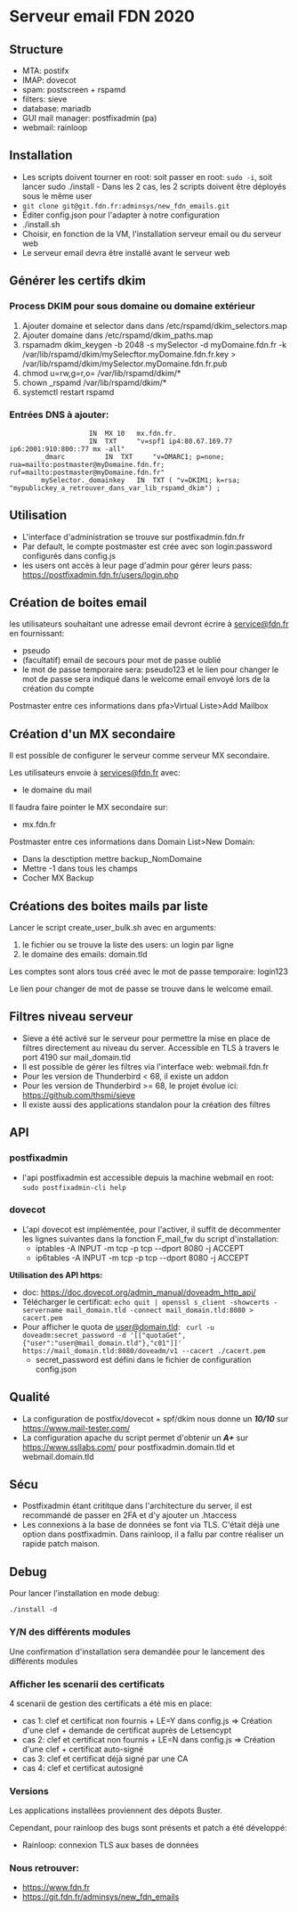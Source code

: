 # Serveur email FDN 2020

## Structure
* MTA: postifx
* IMAP: dovecot
* spam: postscreen + rspamd
* filters: sieve
* database: mariadb
* GUI mail manager: postfixadmin (pa)
* webmail: rainloop

## Installation

* Les scripts doivent tourner en root: soit passer en root: `sudo -i`, soit lancer sudo ./install - Dans les 2 cas, les 2 scripts doivent être déployés sous le même user
* `git clone git@git.fdn.fr:adminsys/new_fdn_emails.git`
* Éditer config.json pour l'adapter à notre configuration
* ./install.sh
* Choisir, en fonction de la VM, l'installation serveur email ou du serveur web
* Le serveur email devra être installé avant le serveur web

## Générer les certifs dkim

### Process DKIM pour sous domaine ou domaine extérieur
1. Ajouter domaine et selector dans dans /etc/rspamd/dkim_selectors.map
2. Ajouter domaine dans /etc/rspamd/dkim_paths.map
3. rspamadm dkim_keygen -b 2048 -s mySelector -d myDomaine.fdn.fr -k /var/lib/rspamd/dkim/mySelecftor.myDomaine.fdn.fr.key > /var/lib/rspamd/dkim/mySelector.myDomaine.fdn.fr.pub
4. chmod u=rw,g=r,o= /var/lib/rspamd/dkim/*
5. chown _rspamd /var/lib/rspamd/dkim/*
6. systemctl restart rspamd

### Entrées DNS à ajouter:

						IN	MX 10	mx.fdn.fr.
						IN  TXT     "v=spf1 ip4:80.67.169.77 ip6:2001:910:800::77 mx -all"
			_dmarc			IN 	TXT 	"v=DMARC1; p=none; rua=mailto:postmaster@myDomaine.fdn.fr; ruf=mailto:postmaster@myDomaine.fdn.fr"
			mySelector._domainkey 	IN 	TXT ( "v=DKIM1; k=rsa; "mypublickey_a_retrouver_dans_var_lib_rspamd_dkim") ;


## Utilisation

* L'interface d'administration se trouve sur postfixadmin.fdn.fr
* Par default, le compte postmaster est crée avec son login:password configurés dans config.js
* les users ont accès à leur page d'admin pour gérer leurs pass: https://postfixadmin.fdn.fr/users/login.php

## Création de boites email

les utilisateurs souhaitant une adresse email devront écrire à service@fdn.fr en fournissant:

* pseudo
* (facultatif) email de secours pour mot de passe oublié
* le mot de passe temporaire sera: pseudo123 et le lien pour changer le mot de passe sera indiqué dans le welcome email envoyé lors de la création du compte

Postmaster entre ces informations dans pfa>Virtual Liste>Add Mailbox

## Création d'un MX secondaire

Il est possible de configurer le serveur comme serveur MX secondaire.

Les utilisateurs envoie à services@fdn.fr avec:
* le domaine du mail

Il faudra faire pointer le MX secondaire sur:
* mx.fdn.fr

Postmaster entre ces informations dans Domain List>New Domain:
* Dans la desctiption mettre backup_NomDomaine
* Mettre -1 dans tous les champs
* Cocher MX Backup

## Créations des boites mails par liste

Lancer le script create_user_bulk.sh avec en arguments:
1. le fichier ou se trouve la liste des users: un login par ligne
2. le domaine des emails: domain.tld

Les comptes sont alors tous créé avec le mot de passe temporaire: login123

Le lien pour changer de mot de passe se trouve dans le welcome email.

## Filtres niveau serveur

* Sieve a été activé sur le serveur pour permettre la mise en place de filtres directement au niveau du server. Accessible en TLS à travers le port 4190 sur mail_domain.tld
* Il est possible de gérer les filtres via l'interface web: webmail.fdn.fr
* Pour les version de Thunderbird < 68, il existe un addon
* Pour les version de Thunderbird >= 68, le projet évolue ici: https://github.com/thsmi/sieve
* Il existe aussi des applications standalon pour la création des filtres

## API

### postfixadmin

* l'api postfixadmin est accessible depuis la machine webmail en root: ```sudo postfixadmin-cli help```

### dovecot

* L'api dovecot est implémentée, pour l'activer, il suffit de décommenter les lignes suivantes dans la fonction F_mail_fw du script d'installation:
  * iptables -A INPUT -m tcp -p tcp --dport 8080 -j ACCEPT
  * ip6tables -A INPUT -m tcp -p tcp --dport 8080 -j ACCEPT

**Utilisation des API https:**

* doc: https://doc.dovecot.org/admin_manual/doveadm_http_api/
* Télécharger le certificat: ```echo quit | openssl s_client -showcerts -servername mail_domain.tld -connect mail_domain.tld:8080 > cacert.pem```
* Pour afficher le quota de user@domain.tld: ``` curl -u doveadm:secret_password -d '[["quotaGet",{"user":"user@mail_domain.tld"},"c01"]]' https://mail_domain.tld:8080/doveadm/v1 --cacert ./cacert.pem```
  * secret_password est défini dans le fichier de configuration config.json
 
## Qualité

* La configuration de postfix/dovecot + spf/dkim nous donne un ***10/10*** sur https://www.mail-tester.com/
* La configuration apache du script permet d'obtenir un ***A+*** sur https://www.ssllabs.com/ pour postfixadmin.domain.tld et webmail.domain.tld

## Sécu

* Postfixadmin étant crititque dans l'architecture du server, il est recommandé de passer en 2FA et d'y ajouter un .htaccess
* Les connexions à la base de données se font via TLS. C'était déjà une option dans postfixadmin. Dans rainloop, il a fallu par contre réaliser un rapide patch maison.

## Debug

Pour lancer l'installation en mode debug: 

    ./install -d

### Y/N des différents modules

Une confirmation d'installation sera demandée pour le lancement des différents modules

### Afficher les scenarii des certificats

4 scenarii de gestion des certificats a été mis en place:

* cas 1: clef et certificat non fournis + LE=Y dans config.js => Création d'une clef + demande de certificat auprès de Letsencypt
* cas 2: clef et certificat non fournis + LE=N dans config.js => Création d'une clef + certificat auto-signé
* cas 3: clef et certificat déjà signé par une CA
* cas 4: clef et certificat autosigné 

### Versions

Les applications installées proviennent des dépots Buster.

Cependant, pour rainloop des bugs sont présents et patch a été développé:

* Rainloop: connexion TLS aux bases de données

### Nous retrouver:

* https://www.fdn.fr
* https://git.fdn.fr/adminsys/new_fdn_emails
